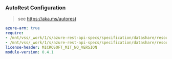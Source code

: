 ### AutoRest Configuration

> see https://aka.ms/autorest

``` yaml
azure-arm: true
require:
- /mnt/vss/_work/1/s/azure-rest-api-specs/specification/datashare/resource-manager/readme.md
- /mnt/vss/_work/1/s/azure-rest-api-specs/specification/datashare/resource-manager/readme.go.md
license-header: MICROSOFT_MIT_NO_VERSION
module-version: 0.4.1
```